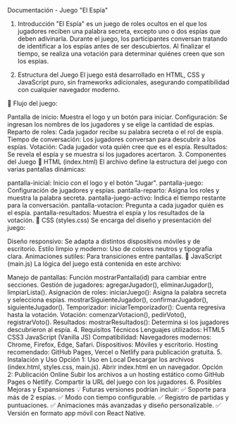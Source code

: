 Documentación - Juego "El Espía"
1. Introducción
"El Espía" es un juego de roles ocultos en el que los jugadores reciben una palabra secreta, excepto uno o dos espías que deben adivinarla. Durante el juego, los participantes conversan tratando de identificar a los espías antes de ser descubiertos. Al finalizar el tiempo, se realiza una votación para determinar quiénes creen que son los espías.

2. Estructura del Juego
El juego está desarrollado en HTML, CSS y JavaScript puro, sin frameworks adicionales, asegurando compatibilidad con cualquier navegador moderno.

📌 Flujo del juego:

Pantalla de inicio: Muestra el logo y un botón para iniciar.
Configuración: Se ingresan los nombres de los jugadores y se elige la cantidad de espías.
Reparto de roles: Cada jugador recibe su palabra secreta o el rol de espía.
Tiempo de conversación: Los jugadores conversan para descubrir a los espías.
Votación: Cada jugador vota quién cree que es el espía.
Resultados: Se revela el espía y se muestra si los jugadores acertaron.
3. Componentes del Juego
📌 HTML (index.html)
El archivo define la estructura del juego con varias pantallas dinámicas:

pantalla-inicial: Inicio con el logo y el botón "Jugar".
pantalla-juego: Configuración de jugadores y espías.
pantalla-reparto: Asigna los roles y muestra la palabra secreta.
pantalla-juego-activo: Indica el tiempo restante para la conversación.
pantalla-votacion: Pregunta a cada jugador quién es el espía.
pantalla-resultados: Muestra el espía y los resultados de la votación.
📌 CSS (styles.css)
Se encarga del diseño y presentación del juego:

Diseño responsivo: Se adapta a distintos dispositivos móviles y de escritorio.
Estilo limpio y moderno: Uso de colores neutros y tipografía clara.
Animaciones sutiles: Para transiciones entre pantallas.
📌 JavaScript (main.js)
La lógica del juego está contenida en este archivo:

Manejo de pantallas: Función mostrarPantalla(id) para cambiar entre secciones.
Gestión de jugadores:
agregarJugador(), eliminarJugador(), limpiarLista().
Asignación de roles:
iniciarJuego(): Asigna la palabra secreta y selecciona espías.
mostrarSiguienteJugador(), confirmarJugador(), siguienteJugador().
Temporizador:
iniciarTemporizador(): Cuenta regresiva hasta la votación.
Votación:
comenzarVotacion(), pedirVoto(), registrarVoto().
Resultados:
mostrarResultados(): Determina si los jugadores descubrieron al espía.
4. Requisitos Técnicos
Lenguajes utilizados:
HTML5
CSS3
JavaScript (Vanilla JS)
Compatibilidad:
Navegadores modernos: Chrome, Firefox, Edge, Safari.
Dispositivos: Móviles y escritorio.
Hosting recomendado:
GitHub Pages, Vercel o Netlify para publicación gratuita.
5. Instalación y Uso
Opción 1: Uso en Local
Descargar los archivos (index.html, styles.css, main.js).
Abrir index.html en un navegador.
Opción 2: Publicación Online
Subir los archivos a un hosting estático como GitHub Pages o Netlify.
Compartir la URL del juego con los jugadores.
6. Posibles Mejoras y Expansiones
💡 Futuras versiones podrían incluir:
✅ Soporte para más de 2 espías.
✅ Modo con tiempo configurable.
✅ Registro de partidas y puntuaciones.
✅ Animaciones más avanzadas y diseño personalizable.
✅ Versión en formato app móvil con React Native.

